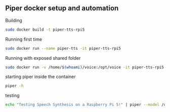 ## Piper docker setup and automation

Building
```bash
sudo docker build -t piper-tts-rpi5
```

Running first time
```bash
sudo docker run --name piper-tts -it piper-tts-rpi5
```

Running with exposed shared folder
```bash
sudo docker run -v /home/$(whoami)/voice:/opt/voice -it piper-tts-rpi5
```

starting piper inside the container
```bash
piper -h
```

testing
```bash
echo "Testing Speech Synthesis on a Raspberry Pi 5!" | piper --model /opt/voice/ --output_file /opt/voice/tempfile.wav
```
